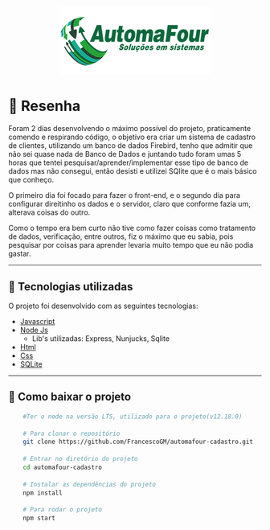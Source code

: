 <h1 align=center>
    <img src="./public/icons/logo.webp">
</h1>

# 📖 Resenha

Foram 2 dias desenvolvendo o máximo possível do projeto, praticamente comendo e respirando código, o objetivo era criar um sistema de cadastro de clientes, utilizando um banco de dados Firebird, tenho que admitir que não sei quase nada de Banco de Dados e juntando tudo foram umas 5 horas que tentei pesquisar/aprender/implementar esse tipo de banco de dados mas não consegui, então desisti e utilizei SQlite que é o mais básico que conheço.

O primeiro dia foi focado para fazer o front-end, e o segundo dia para configurar direitinho os dados e o servidor, claro que conforme fazia um, alterava coisas do outro.

Como o tempo era bem curto não tive como fazer coisas como tratamento de dados, verificação, entre outros, fiz o máximo que eu sabia, pois pesquisar por coisas para aprender levaria muito tempo que eu não podia gastar.

---

## 🚀 Tecnologias utilizadas
O projeto foi desenvolvido com as seguintes tecnologias:

- [Javascript](https://developer.mozilla.org/pt-BR/docs/Web/JavaScript)
- [Node Js](https://nodejs.org/en/)
  - Lib's utilizadas: Express, Nunjucks, Sqlite  
- [Html](https://developer.mozilla.org/pt-BR/docs/Web/HTML)
- [Css](https://developer.mozilla.org/pt-BR/docs/Web/CSS)
- [SQLite](https://www.sqlite.org/index.html)

---

## 📁 Como baixar o projeto

```bash
    #Ter o node na versão LTS, utilizado para o projeto(v12.18.0)
    
    # Para clonar o repositório
    git clone https://github.com/FrancescoGM/automafour-cadastro.git

    # Entrar no diretório do projeto
    cd automafour-cadastro

    # Instalar as dependências do projeto
    npm install

    # Para rodar o projeto
    npm start
```